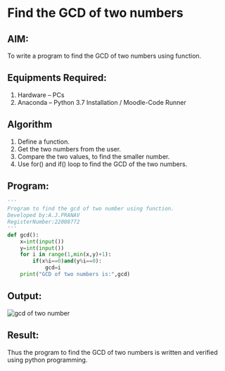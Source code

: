 # Find the GCD of two numbers

## AIM:
To write a program to find the GCD of two numbers using function.

## Equipments Required:
1. Hardware – PCs
2. Anaconda – Python 3.7 Installation / Moodle-Code Runner

## Algorithm
1. Define a function.
2. Get the two numbers from the user.
3. Compare the two values, to find the smaller number.
4. Use for() and if() loop to find the GCD of the two numbers.

## Program:
```python 
'''
Program to find the gcd of two number using function.
Developed by:A.J.PRANAV
RegisterNumber:22008772 
'''
def gcd():
    x=int(input())
    y=int(input())
    for i in range(1,min(x,y)+1):
        if(x%i==0)and(y%i==0):
            gcd=i
    print("GCD of two numbers is:",gcd)       
```

## Output:
![gcd of two number](gcd.png)


## Result:
Thus the program to find the GCD of two numbers is written and verified using python programming.
